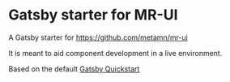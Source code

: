 # Gatsby starter for MR-UI

A Gatsby starter for https://github.com/metamn/mr-ui

It is meant to aid component development in a live environment.

Based on the default [Gatsby Quickstart](https://www.gatsbyjs.org/docs/quick-start)

